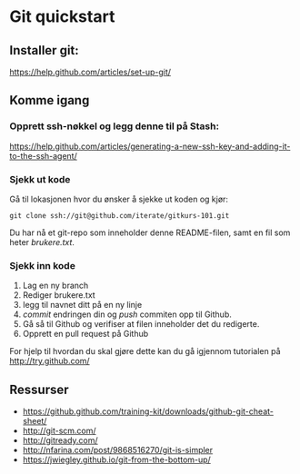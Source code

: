 # Git quickstart

## Installer git:

https://help.github.com/articles/set-up-git/

## Komme igang

### Opprett ssh-nøkkel og legg denne til på Stash:

https://help.github.com/articles/generating-a-new-ssh-key-and-adding-it-to-the-ssh-agent/

### Sjekk ut kode

Gå til lokasjonen hvor du ønsker å sjekke ut koden og kjør:

    git clone ssh://git@github.com/iterate/gitkurs-101.git

Du har nå et git-repo som inneholder denne README-filen, samt en fil som heter _brukere.txt_.

### Sjekk inn kode

1. Lag en ny branch  
2. Rediger brukere.txt  
3. legg til navnet ditt på en ny linje  
4. _commit_ endringen din og _push_ commiten opp til Github.  
5. Gå så til Github og verifiser at filen inneholder det du redigerte.  
6. Opprett en pull request på Github  

For hjelp til hvordan du skal gjøre dette kan du gå igjennom tutorialen på http://try.github.com/

## Ressurser

* https://github.github.com/training-kit/downloads/github-git-cheat-sheet/
* http://git-scm.com/
* http://gitready.com/
* http://nfarina.com/post/9868516270/git-is-simpler
* https://jwiegley.github.io/git-from-the-bottom-up/
